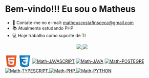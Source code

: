 # Bem-vindo!!! Eu sou o Matheus
- 📩 Contate-me no e-mail: matheuscostafinsceca@gmail.com
- 📚 Atualmente estudando PHP
- 💻 Hoje trabalho como suporte de TI
 
<div align="center">
  <a href="https://github.com/matheus-costa">
  <img height="180em" src="https://github-readme-stats.vercel.app/api?username=matheus-costa&show_icons=true&theme=dark&include_all_commits=true&count_private=true"/>
  <img height="180em" src="https://github-readme-stats.vercel.app/api/top-langs/?username=matheus-costa&layout=compact&langs_count=7&theme=dark"/>
</div>

 <div style="display: inline_block"><br>
 
 <img align="center" alt="Math-HTML" height="40" width="40" src="https://raw.githubusercontent.com/devicons/devicon/master/icons/html5/html5-original.svg">
 <img align="center" alt="Math-CSS" height="40" width="40" src="https://raw.githubusercontent.com/devicons/devicon/master/icons/css3/css3-original.svg">
 <img align="center" alt="Math-JAVASCRIPT" height="40" width="50" src="https://cdn.jsdelivr.net/gh/devicons/devicon/icons/javascript/javascript-original.svg" />
 <img align="center" alt="Math-JAVA" height="40" width="50" src="https://cdn.jsdelivr.net/gh/devicons/devicon/icons/java/java-plain-wordmark.svg" />
 <img align="center" alt="Math-POSTEGRE" height="40" width="50" src="https://cdn.jsdelivr.net/gh/devicons/devicon/icons/postgresql/postgresql-original.svg" />
 <img align="center" alt="Math-TYPESCRIPT" height="40" width="50" src="https://cdn.jsdelivr.net/gh/devicons/devicon/icons/typescript/typescript-original.svg" />
 <img align="center" alt="Math-PHP" height="40" width="50" src="https://cdn.jsdelivr.net/gh/devicons/devicon/icons/php/php-original.svg" />
  <img align="center" alt="Math-PYTHON" height="40" width="50" src="https://cdn.jsdelivr.net/gh/devicons/devicon/icons/python/python-original.svg" />
 </div>
